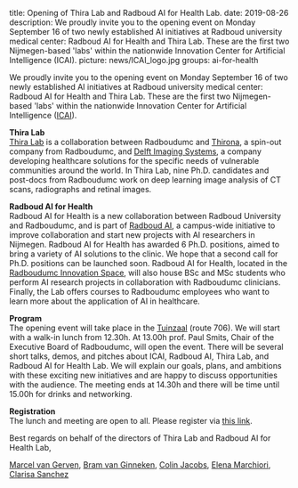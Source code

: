 title: Opening of Thira Lab and Radboud AI for Health Lab.
date: 2019-08-26
description: We proudly invite you to the opening event on Monday September 16 of two newly established AI initiatives at Radboud university medical center: Radboud AI for Health and Thira Lab. These are the first two Nijmegen-based 'labs' within the nationwide Innovation Center for Artificial Intelligence (ICAI).
picture: news/ICAI_logo.jpg
groups: ai-for-health

We proudly invite you to the opening event on Monday September 16 of two newly established AI initiatives at Radboud university medical center: Radboud AI for Health and Thira Lab. These are the first two Nijmegen-based 'labs' within the nationwide Innovation Center for Artificial Intelligence ([ICAI](https://icai.ai/)). 
 
**Thira Lab**  
[Thira Lab](https://icai.ai/thira-lab/) is a collaboration between Radboudumc and [Thirona](https://thirona.eu/), a spin-out company from Radboudumc, and [Delft Imaging Systems](https://www.delft.care/), a company developing healthcare solutions for the specific needs of vulnerable communities around the world. In Thira Lab, nine Ph.D. candidates and post-docs from Radboudumc work on deep learning image analysis of CT scans, radiographs and retinal images. 
 
**Radboud AI for Health**   
Radboud AI for Health is a new collaboration between Radboud University and Radboudumc, and is part of [Radboud AI](https://www.ru.nl/ai/), a campus-wide initiative to improve collaboration and start new projects with AI researchers in Nijmegen. Radboud AI for Health has awarded 6 Ph.D. positions, aimed to bring a variety of AI solutions to the clinic. We hope that a second call for Ph.D. positions can be launched soon. Radboud AI for Health, located in the [Radboudumc Innovation Space](https://www.radboudumc.nl/en/reshape/innovation-space), will also house BSc and MSc students who perform AI research projects in collaboration with Radboudumc clinicians. Finally, the Lab offers courses to Radboudumc employees who want to learn more about the application of AI in healthcare.
 
**Program**  
The opening event will take place in the [Tuinzaal](https://www.radboudumc.nl/onderwijs/scholingen/peri-operatieve-zorg/locatie) (route 706). We will start with a walk-in lunch from 12.30h. At 13.00h prof. Paul Smits, Chair of the Executive Board of Radboudumc, will open the event. There will be several short talks, demos, and pitches about ICAI, Radboud AI, Thira Lab, and Radboud AI for Health Lab. We will explain our goals, plans, and ambitions with these exciting new initiatives and are happy to discuss opportunities with the audience.
The meeting ends at 14.30h and there will be time until 15.00h for drinks and networking.
 
**Registration**  
The lunch and meeting are open to all. Please register via [this link](https://radboudumc-web.ungerboeck.com/reg/reg_p1_form.aspx?oc=10&ct=COURREG&eventid=10408).
 
Best regards on behalf of the directors of Thira Lab and Radboud AI for Health Lab,
 
[Marcel van Gerven](mailto:m.vangerven@donders.ru.nl), [Bram van Ginneken](mailto:bram.vanginneken@radboudumc.nl), [Colin Jacobs](mailto:colin.jacobs@radboudumc.nl), [Elena Marchiori](elenam@cs.ru.nl), [Clarisa Sanchez](mailto:clara.sanchezgutierrez@radboudumc.nl)
